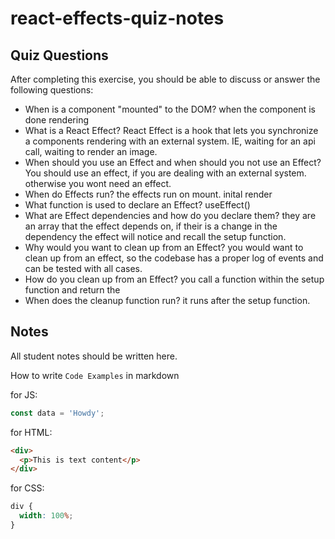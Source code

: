 # react-effects-quiz-notes

## Quiz Questions

After completing this exercise, you should be able to discuss or answer the following questions:

- When is a component "mounted" to the DOM?
  when the component is done rendering
- What is a React Effect?
  React Effect is a hook that lets you synchronize a components rendering with an external system.
  IE, waiting for an api call, waiting to render an image.
- When should you use an Effect and when should you not use an Effect?
  You should use an effect, if you are dealing with an external system. otherwise you wont need an effect.
- When do Effects run?
  the effects run on mount. inital render
- What function is used to declare an Effect?
  useEffect()
- What are Effect dependencies and how do you declare them?
  they are an array that the effect depends on, if their is a change in the dependency the effect will notice and recall the setup function.
- Why would you want to clean up from an Effect?
  you would want to clean up from an effect, so the codebase has a proper log of events and can be tested with all cases.
- How do you clean up from an Effect?
  you call a function within the setup function and return the
- When does the cleanup function run?
  it runs after the setup function.

## Notes

All student notes should be written here.

How to write `Code Examples` in markdown

for JS:

```javascript
const data = 'Howdy';
```

for HTML:

```html
<div>
  <p>This is text content</p>
</div>
```

for CSS:

```css
div {
  width: 100%;
}
```
